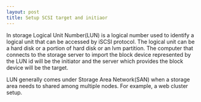 ```yaml
---  
layout: post
title: Setup SCSI target and initiaor
---
```

  
In storage Logical Unit Number(LUN) is a logical number used to identify a logical unit that can be accessed by iSCSI protocol.
The logical unit can be a hard disk or a portion of hard disk or an lvm partition. The computer that connects to the storage 
server to import the block device represented by the LUN id will be the initiator and the server which provides the block device 
will be the target.

LUN generally comes under Storage Area Network(SAN) when a storage area needs to shared among multiple nodes. For example, a web cluster setup. 
  

